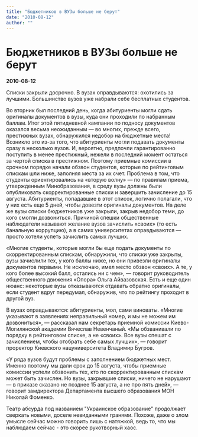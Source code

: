 ```yaml
---
title: "Бюджетников в ВУЗы больше не берут"
date: "2010-08-12"
author: ""
---
```


# Бюджетников в ВУЗы больше не берут

**2010-08-12** 

Списки закрыли досрочно. В вузах оправдываются: охотились за лучшими. Большинство вузов уже набрали себе бесплатных студентов.

Во вторник был последний день, когда абитуриенты могли сдать оригиналы документов в вузы, куда они проходили по набранным баллам. Итог этой пятидневной кампании по подносу документов оказался весьма неожиданным — во многих, прежде всего, престижных вузах, обнаружился недобор на бюджетные места! Возникло это из-за того, что абитуриенты могли подавать документы сразу в несколько вузов. И, вероятно, предпочли гарантированно поступить в менее престижный, нежели в последний момент остаться за чертой списка в престижном. Поэтому приемные комиссии в срочном порядке начали обзвон студентов, которые по рейтинговым спискам шли ниже, заполняя места за их счет. Проблема в том, что студенты ориентировались на «вторую волну» — по правилам приема, утвержденным Минобразования, в среду вузы должны были опубликовать скорректированные списки и завершить зачисление до 15 августа. Абитуриенты, попадавшие в этот список, логично полагали, что у них есть еще 5 дней, чтобы довезти оригиналы документов. На деле же вузы списки бюджетников уже закрыли, закрыв недобор теми, до кого смогли дозвониться. Причиной спешки общественные наблюдатели называют желание вузов зачислить «своих» (то есть банальную коррупцию), а в самих университетах оправдываются — просто хотели успеть зачислить самых лучших.

«Многие студенты, которые могли бы еще подать документы по скорректированным спискам, обнаружили, что списки уже закрыты, вузы зачислили тех, у кого баллы ниже, но они привезли оригиналы документов первыми. Не исключаю, имел место обзвон «своих». А те, у кого более высокий балл, остались ни с чем», — говорит руководитель общественного движения «Опора» Ольга Айвазовская. Есть и еще один нюанс: некоторые вузы отказываются отдавать обратно оригиналы, если студент вдруг передумал, обнаружив, что по рейтингу проходит в другой вуз.

В вузах оправдываются: абитуриенты, мол, сами виноваты. «Многие указывают в заявлениях неправильный номер, и мы не можем им дозвониться», — рассказал нам секретарь приемной комиссии Киево-Могилянской академии Вячеслав Невенчаный. «Мы обзванивали по порядку в рейтинговом списке, а не «своих». Все вузы спешат с зачислением, чтобы отобрать себе самых лучших», — говорит проректор Киевского нацуниверситета Владимир Бугров.

«У ряда вузов будут проблемы с заполнением бюджетных мест. Именно поэтому мы дали срок до 15 августа, чтобы приемные комиссии успели обзвонить тех, кто по скорректированным спискам может быть зачислен. Но вузы, закрывшие списки, ничего не нарушают — в приказе сказано не позднее 15 августа, а не про пять дней», — говорит замдиректора Департамента высшего образования МОН Николай Фоменко.

Театр абсурда под названием "Украинское образование" продолжает сверкать новыми, доселе невиданными гранями. Похоже, даже о злом умысле сейчас можно говорить лишь с натяжкой, ведь то, что мы наблюдаем сейчас - это скорее рукотворный хаос.